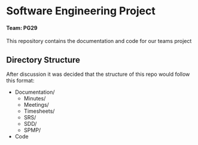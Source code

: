 
# Software Engineering Project
#### Team: PG29
This repository contains the documentation and code for our teams project

## Directory Structure
After discussion it was decided that the structure of this repo would follow this format:

 - Documentation/
    - Minutes/
    - Meetings/
    - Timesheets/
    - SRS/
    - SDD/
    - SPMP/
 - Code

